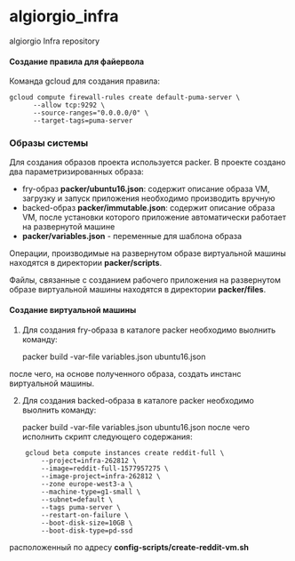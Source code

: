 # algiorgio_infra
algiorgio Infra repository


#### Создание правила для файервола
Команда gcloud для создания правила:


```
gcloud compute firewall-rules create default-puma-server \
      --allow tcp:9292 \
      --source-ranges="0.0.0.0/0" \
      --target-tags=puma-server 
```
      
      
### Образы системы

Для создания образов проекта используется packer. В проекте создано два параметризированных образа:
- fry-образ **packer/ubuntu16.json**: содержит описание образа VM, загрузку и запуск приложения необходимо производить вручную
- backed-образ **packer/immutable.json**: содержит описание образа VM, после установки которого приложение автоматически работает на развернутой машине
- **packer/variables.json** - переменные для шаблона образа

Операции, производимые на развернутом образе виртуальной машины находятся в директории **packer/scripts**.

Файлы, связанные с созданием рабочего приложения на развернутом образе виртуальной машины находятся в директории **packer/files**.

#### Создание виртуальной машины
 1) Для создания fry-образа в каталоге packer необходимо выолнить команду:


    packer build -var-file variables.json ubuntu16.json

после чего, на основе полученного образа, создать инстанс виртуальной машины.

2) Для создания backed-образа в каталоге packer необходимо выолнить команду:

    packer build -var-file variables.json ubuntu16.json
после чего исполнить скрипт следующего содержания:

```
    gcloud beta compute instances create reddit-full \
        --project=infra-262812 \
        --image=reddit-full-1577957275 \
        --image-project=infra-262812 \
        --zone europe-west3-a \
        --machine-type=g1-small \
        --subnet=default \
        --tags puma-server \
        --restart-on-failure \
        --boot-disk-size=10GB \
        --boot-disk-type=pd-ssd
```

расположенный по адресу **config-scripts/create-reddit-vm.sh**
